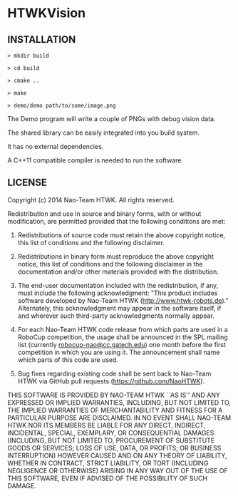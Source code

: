 # HTWKVision

## INSTALLATION

`> mkdir build`

`> cd build`

`> cmake ..`

`> make`

`> demo/demo path/to/some/image.png`

The Demo program will write a couple of PNGs with debug vision
data.

The shared library can be easily integrated into you build system.

It has no external dependencies.

A C++11 compatible compiler is needed to run the software.

## LICENSE 

Copyright (c) 2014 Nao-Team HTWK.  All rights reserved.

Redistribution and use in source and binary forms, with or without 
modification, are permitted provided that the following conditions 
are met:

1. Redistributions of source code must retain the above copyright
   notice, this list of conditions and the following disclaimer.

2. Redistributions in binary form must reproduce the above 
   copyright notice, this list of conditions and the following 
   disclaimer in the documentation and/or other materials provided 
   with the distribution.

3. The end-user documentation included with the redistribution, if 
   any, must include the following acknowledgment:
   "This product includes software developed by Nao-Team HTWK
   (http://www.htwk-robots.de)."
   Alternately, this acknowledgment may appear in the software 
   itself, if and wherever such third-party acknowledgments 
   normally appear.

4. For each Nao-Team HTWK code release from which parts are used in
   a RoboCup competition, the usage shall be announced in the SPL 
   mailing list (currently robocup-nao@cc.gatech.edu) one month 
   before the first competition in which you are using it. The
   announcement shall name which parts of this code are used.

5. Bug fixes regarding existing code shall be sent back to
   Nao-Team HTWK via GitHub pull requests
   (https://github.com/NaoHTWK).

THIS SOFTWARE IS PROVIDED BY NAO-TEAM HTWK ``AS IS'' AND ANY
EXPRESSED OR IMPLIED WARRANTIES, INCLUDING, BUT NOT LIMITED TO, 
THE IMPLIED WARRANTIES OF MERCHANTABILITY AND FITNESS FOR A 
PARTICULAR PURPOSE ARE DISCLAIMED. IN NO EVENT SHALL 
NAO-TEAM HTWK NOR ITS MEMBERS BE LIABLE FOR ANY DIRECT, INDIRECT, 
INCIDENTAL, SPECIAL, EXEMPLARY, OR CONSEQUENTIAL DAMAGES 
(INCLUDING, BUT NOT LIMITED TO, PROCUREMENT OF SUBSTITUTE GOODS 
OR SERVICES; LOSS OF USE, DATA, OR PROFITS; OR BUSINESS 
INTERRUPTION) HOWEVER CAUSED AND ON ANY THEORY OF LIABILITY, 
WHETHER IN CONTRACT, STRICT LIABILITY, OR TORT (INCLUDING 
NEGLIGENCE OR OTHERWISE) ARISING IN ANY WAY OUT OF THE USE OF 
THIS SOFTWARE, EVEN IF ADVISED OF THE POSSIBILITY OF SUCH DAMAGE.

